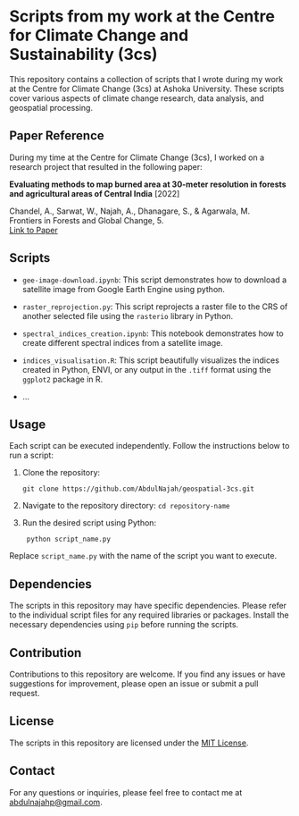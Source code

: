 # Scripts from my work at the Centre for Climate Change and Sustainability (3cs)

This repository contains a collection of scripts that I wrote during my work at the Centre for Climate Change (3cs) at Ashoka University. These scripts cover various aspects of climate change research, data analysis, and geospatial processing. 

## Paper Reference

During my time at the Centre for Climate Change (3cs), I worked on a research project that resulted in the following paper:

**Evaluating methods to map burned area at 30-meter resolution in forests and agricultural areas of Central India** \[2022\]

Chandel, A., Sarwat, W., Najah, A., Dhanagare, S., & Agarwala, M.  
Frontiers in Forests and Global Change, 5.  
[Link to Paper](https://www.frontiersin.org/articles/10.3389/ffgc.2022.933807/full)


## Scripts

- `gee-image-download.ipynb`: This script demonstrates how to download a satellite image from Google Earth Engine using python.
- `raster_reprojection.py`: This script reprojects a raster file to the CRS of another selected file using the `rasterio` library in Python.
- `spectral_indices_creation.ipynb`: This notebook demonstrates how to create different spectral indices from a satellite image.
- `indices_visualisation.R`: This script beautifully visualizes the indices created in Python, ENVI, or any output in the `.tiff` format using the `ggplot2` package in R.

- ...

## Usage

Each script can be executed independently. Follow the instructions below to run a script:

1. Clone the repository:

    `git clone https://github.com/AbdulNajah/geospatial-3cs.git`

2. Navigate to the repository directory:
    `cd repository-name`


3. Run the desired script using Python:

   ` python script_name.py`


Replace `script_name.py` with the name of the script you want to execute.

## Dependencies

The scripts in this repository may have specific dependencies. Please refer to the individual script files for any required libraries or packages. Install the necessary dependencies using `pip` before running the scripts.

## Contribution

Contributions to this repository are welcome. If you find any issues or have suggestions for improvement, please open an issue or submit a pull request.

## License

The scripts in this repository are licensed under the [MIT License](LICENSE).

## Contact

For any questions or inquiries, please feel free to contact me at abdulnajahp@gmail.com.
